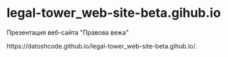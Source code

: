 # legal-tower_web-site-beta.gihub.io

<p>Презентация веб-сайта "Правова вежа"</p>
<p>
https://datoshcode.github.io/legal-tower_web-site-beta.gihub.io/. 
</p>  
